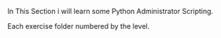 In This Section i will learn some Python Administrator Scripting.

Each exercise folder numbered by the level.
